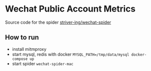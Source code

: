# Wechat Public Account Metrics
Source code for the spider [striver-ing/wechat-spider](https://github.com/striver-ing/wechat-spider)

## How to run

* install mitmproxy
* start mysql, redis with docker `MYSQL_PATH=/tmp/data/mysql docker-compose up`
* start spider `wechat-spider-mac`
